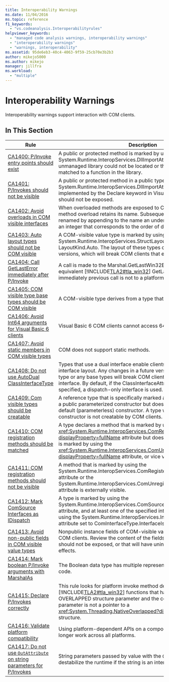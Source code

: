 ```yaml
---
title: Interoperability Warnings
ms.date: 11/04/2016
ms.topic: reference
f1_keywords:
  - "vs.codeanalysis.Interoperabilityrules"
helpviewer_keywords:
  - "managed code analysis warnings, interoperability warnings"
  - "interoperability warnings"
  - "warnings, interoperability"
ms.assetid: 95de6eb3-40c4-4063-9f59-25cb70e3b2b3
author: mikejo5000
ms.author: mikejo
manager: jillfra
ms.workload:
  - "multiple"
---
```

# Interoperability Warnings

Interoperability warnings support interaction with COM clients.

## In This Section

| Rule | Description |
| - | - |
| [CA1400: P/Invoke entry points should exist](../code-quality/ca1400.md) | A public or protected method is marked by using the System.Runtime.InteropServices.DllImportAttribute attribute. Either the unmanaged library could not be located or the method could not be matched to a function in the library. |
| [CA1401: P/Invokes should not be visible](../code-quality/ca1401.md) | A public or protected method in a public type has the System.Runtime.InteropServices.DllImportAttribute attribute (also implemented by the Declare keyword in Visual Basic). Such methods should not be exposed. |
| [CA1402: Avoid overloads in COM visible interfaces](../code-quality/ca1402.md) | When overloaded methods are exposed to COM clients, only the first method overload retains its name. Subsequent overloads are uniquely renamed by appending to the name an underscore character (_) and an integer that corresponds to the order of declaration of the overload. |
| [CA1403: Auto layout types should not be COM visible](../code-quality/ca1403.md) | A COM-visible value type is marked by using the System.Runtime.InteropServices.StructLayoutAttribute attribute set to LayoutKind.Auto. The layout of these types can change between .NET versions, which will break COM clients that expect a specific layout. |
| [CA1404: Call GetLastError immediately after P/Invoke](../code-quality/ca1404.md) | A call is made to the Marshal.GetLastWin32Error method or the equivalent [!INCLUDE[TLA2#tla_win32](../code-quality/includes/tla2sharptla_win32_md.md)] GetLastError function, and the immediately previous call is not to a platform invoke method. |
| [CA1405: COM visible type base types should be COM visible](../code-quality/ca1405.md) | A COM-visible type derives from a type that is not COM-visible. |
| [CA1406: Avoid Int64 arguments for Visual Basic 6 clients](../code-quality/ca1406.md) | Visual Basic 6 COM clients cannot access 64-bit integers. |
| [CA1407: Avoid static members in COM visible types](../code-quality/ca1407.md) | COM does not support static methods. |
| [CA1408: Do not use AutoDual ClassInterfaceType](../code-quality/ca1408.md) | Types that use a dual interface enable clients to bind to a specific interface layout. Any changes in a future version to the layout of the type or any base types will break COM clients that bind to the interface. By default, if the ClassInterfaceAttribute attribute is not specified, a dispatch-only interface is used. |
| [CA1409: Com visible types should be creatable](../code-quality/ca1409.md) | A reference type that is specifically marked as visible to COM contains a public parameterized constructor but does not contain a public default (parameterless) constructor. A type without a public default constructor is not creatable by COM clients. |
| [CA1410: COM registration methods should be matched](../code-quality/ca1410.md) | A type declares a method that is marked by using the <xref:System.Runtime.InteropServices.ComRegisterFunctionAttribute?displayProperty=fullName> attribute but does not declare a method that is marked by using the <xref:System.Runtime.InteropServices.ComUnregisterFunctionAttribute?displayProperty=fullName> attribute, or vice versa. |
| [CA1411: COM registration methods should not be visible](../code-quality/ca1411.md) | A method that is marked by using the System.Runtime.InteropServices.ComRegisterFunctionAttribute attribute or the System.Runtime.InteropServices.ComUnregisterFunctionAttribute attribute is externally visible. |
| [CA1412: Mark ComSource Interfaces as IDispatch](../code-quality/ca1412.md) | A type is marked by using the System.Runtime.InteropServices.ComSourceInterfacesAttribute attribute, and at least one of the specified interfaces is not marked by using the System.Runtime.InteropServices.InterfaceTypeAttribute attribute set to ComInterfaceType.InterfaceIsIDispatch. |
| [CA1413: Avoid non-public fields in COM visible value types](../code-quality/ca1413.md) | Nonpublic instance fields of COM-visible value types are visible to COM clients. Review the content of the fields for information that should not be exposed, or that will have unintended design or security effects. |
| [CA1414: Mark boolean P/Invoke arguments with MarshalAs](../code-quality/ca1414.md) | The Boolean data type has multiple representations in unmanaged code. |
| [CA1415: Declare P/Invokes correctly](../code-quality/ca1415.md) | This rule looks for platform invoke method declarations that target [!INCLUDE[TLA2#tla_win32](../code-quality/includes/tla2sharptla_win32_md.md)] functions that have a pointer to an OVERLAPPED structure parameter and the corresponding managed parameter is not a pointer to a <xref:System.Threading.NativeOverlapped?displayProperty=fullName> structure. |
| [CA1416: Validate platform compatibility](../code-quality/ca1416.md) | Using platform-dependent APIs on a component makes the code no longer work across all platforms. |
| [CA1417: Do not use `OutAttribute` on string parameters for P/Invokes](../code-quality/ca1417.md) | String parameters passed by value with the `OutAttribute` can destabilize the runtime if the string is an interned string. |
